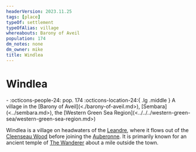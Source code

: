```yaml
---
headerVersion: 2023.11.25
tags: [place]
typeOf: settlement
typeOfAlias: village
whereabouts: Barony of Aveil
population: 174
dm_notes: none
dm_owner: mike
title: Windlea
---
```

# Windlea
<div class="grid cards ext-narrow-margin ext-one-column" markdown>
-  
    :octicons-people-24: pop. 174  
    :octicons-location-24:{ .lg .middle } A village in the [Barony of Aveil](<./barony-of-aveil.md>), [Sembara](<../sembara.md>), the [Western Green Sea Region](<../../../western-green-sea/western-green-sea-region.md>)  
</div>


Windlea is a village on headwaters of the [Leandre](<../../rivers/wistel-enst-watershed/leandre.md>), where it flows out of the [Cleenseau Wood](<cleenseau-region/cleenseau-wood.md>) before joining the [Auberonne](<../../rivers/wistel-enst-watershed/auberonne.md>). It is primarily known for an ancient temple of [The Wanderer](<../../../../cosmology/gods/incorporeal-gods/mos-numena-pantheon/the-wanderer.md>) about a mile outside the town.